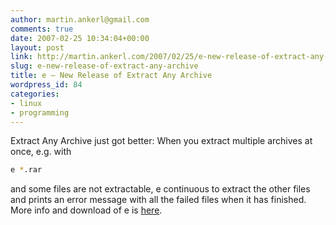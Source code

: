```yaml
---
author: martin.ankerl@gmail.com
comments: true
date: 2007-02-25 10:34:04+00:00
layout: post
link: http://martin.ankerl.com/2007/02/25/e-new-release-of-extract-any-archive/
slug: e-new-release-of-extract-any-archive
title: e — New Release of Extract Any Archive
wordpress_id: 84
categories:
- linux
- programming
---
```


Extract Any Archive just got better: When you extract multiple archives at once, e.g. with

```bash
e *.rar
```

and some files are not extractable, e continuous to extract the other files and prints an error message with all the failed files when it has finished. More info and download of e is [here](/2006/08/11/program-e-extract-any-archive/).
